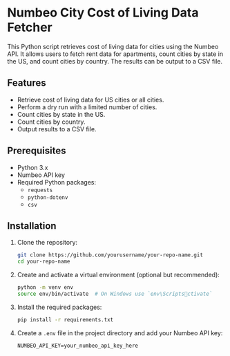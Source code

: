 
# Numbeo City Cost of Living Data Fetcher

This Python script retrieves cost of living data for cities using the Numbeo API. It allows users to fetch rent data for apartments, count cities by state in the US, and count cities by country. The results can be output to a CSV file.

## Features

- Retrieve cost of living data for US cities or all cities.
- Perform a dry run with a limited number of cities.
- Count cities by state in the US.
- Count cities by country.
- Output results to a CSV file.

## Prerequisites

- Python 3.x
- Numbeo API key
- Required Python packages:
  - `requests`
  - `python-dotenv`
  - `csv`

## Installation

1. Clone the repository:

   ```bash
   git clone https://github.com/yourusername/your-repo-name.git
   cd your-repo-name
   ```

2. Create and activate a virtual environment (optional but recommended):

   ```bash
   python -m venv env
   source env/bin/activate  # On Windows use `env\Scriptsctivate`
   ```

3. Install the required packages:

   ```bash
   pip install -r requirements.txt
   ```

4. Create a `.env` file in the project directory and add your Numbeo API key:

   ```env
   NUMBEO_API_KEY=your_numbeo_api_key_here
   ```

